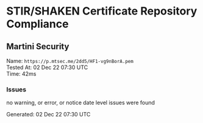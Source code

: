 # STIR/SHAKEN Certificate Repository Compliance

## Martini Security

Name: `https://p.mtsec.me/2dd5/HF1-vg9nBorA.pem`\
Tested At: 02 Dec 22 07:30 UTC\
Time: 42ms

### Issues

no warning, or error, or notice date level issues were found

Generated: 02 Dec 22 07:30 UTC